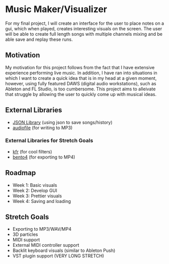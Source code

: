 <!-- Write your proposal here! Make sure to use properly-formatted Markdown! -->
# Music Maker/Visualizer

For my final project, I will create an interface for the user to place notes on a gui, which when played,
creates interesting visuals on the screen.
The user will be able to create full length songs with multiple channels mixing and be able save and
replay these runs.


## Motivation
My motivation for this project follows from the fact that I have extensive experience performing
live music. In addition, I have ran into situations in which I want to create a quick idea that is
in my head at a given moment, however, using fully featured DAWS (digital audio workstations), such 
as Ableton and FL Studio, is too cumbersome. This project aims to alleivate that struggle by 
allowing the user to quickly come up with musical ideas.

## External Libraries
- [JSON Library](https://nlohmann.github.io/json/) (using json to save songs/history)
- [audiofile](https://audiofile.68k.org/) (for writing to MP3)

### External Libraries for Stretch Goals
- [kfr](https://www.kfrlib.com/) (for cool filters)
- [bento4](https://www.bento4.com/) (for exporting to MP4)

## Roadmap
- Week 1: Basic visuals
- Week 2: Develop GUI
- Week 3: Prettier visuals
- Week 4: Saving and loading

## Stretch Goals
- Exporting to MP3/WAV/MP4
- 3D particles
- MIDI support
- External MIDI controller support
- Backlit keyboard visuals (similar to Ableton Push)
- VST plugin support (VERY LONG STRETCH)